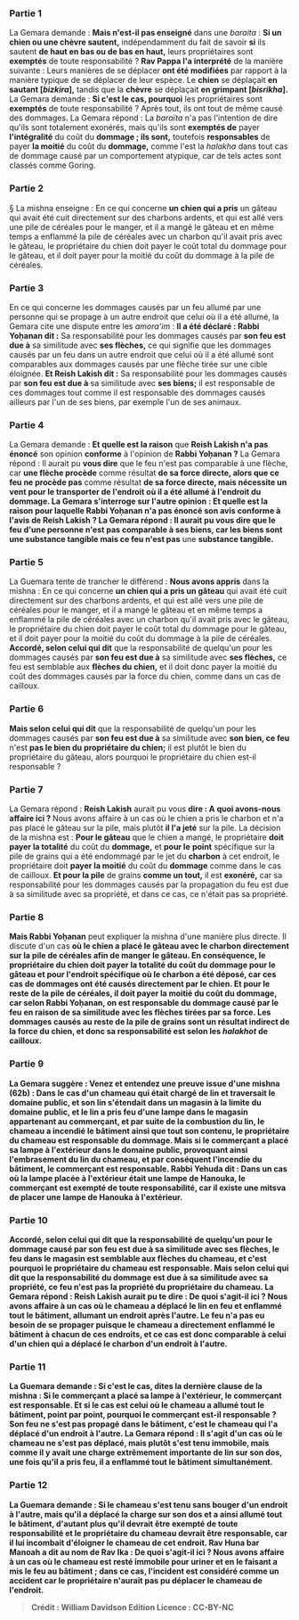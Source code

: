 
### Partie 1
La Gemara demande : <b>Mais n'est-il pas enseigné</b> dans une <i>baraita</i> : <b>Si un chien ou une chèvre sautent,</b> indépendamment du fait de savoir <b>si</b> ils sautent <b>de haut en bas ou de bas en haut,</b> leurs propriétaires sont <b>exemptés</b> de toute responsabilité ? <b>Rav Pappa l'a interprété</b> de la manière suivante : Leurs manières de se déplacer <b>ont été modifiées</b> par rapport à la manière typique de se déplacer de leur espèce. Le <b>chien</b> se déplaçait <b>en sautant [<i>bizkira</i>],</b> tandis que la <b>chèvre</b> se déplaçait <b>en grimpant [<i>bisrikha</i>].</b> La Gemara demande : <b>Si c'est le cas, pourquoi</b> les propriétaires sont <b>exemptés</b> de toute responsabilité ? Après tout, ils ont tout de même causé des dommages. La Gemara répond : La <i>baraïta</i> n'a pas l'intention de dire qu'ils sont totalement exonérés, mais qu'ils sont <b>exemptés de</b> payer <b>l'intégralité</b> du coût du <b>dommage ; ils sont,</b> toutefois <b>responsables</b> de payer <b>la moitié</b> du coût du <b>dommage,</b> comme l'est la <i>halakha</i> dans tout cas de dommage causé par un comportement atypique, car de tels actes sont classés comme Goring.

### Partie 2
§ La mishna enseigne : En ce qui concerne <b>un chien qui a pris</b> un gâteau qui avait été cuit directement sur des charbons ardents, et qui est allé vers une pile de céréales pour le manger, et il a mangé le gâteau et en même temps a enflammé la pile de céréales avec un charbon qu'il avait pris avec le gâteau, le propriétaire du chien doit payer le coût total du dommage pour le gâteau, et il doit payer pour la moitié du coût du dommage à la pile de céréales.

### Partie 3
En ce qui concerne les dommages causés par un feu allumé par une personne qui se propage à un autre endroit que celui où il a été allumé, la Gemara cite une dispute entre les <i>amora'im</i> : <b>Il a été déclaré : Rabbi Yoḥanan dit :</b> Sa responsabilité pour les dommages causés par <b>son feu est due à</b> sa similitude avec <b>ses flèches,</b> ce qui signifie que les dommages causés par un feu dans un autre endroit que celui où il a été allumé sont comparables aux dommages causés par une flèche tirée sur une cible éloignée. <b>Et Reish Lakish dit :</b> Sa responsabilité pour les dommages causés par <b>son feu est due à</b> sa similitude avec <b>ses biens;</b> il est responsable de ces dommages tout comme il est responsable des dommages causés ailleurs par l'un de ses biens, par exemple l'un de ses animaux.

### Partie 4
La Gemara demande : <b>Et quelle est la raison</b> que <b>Reish Lakish n'a pas énoncé</b> son opinion <b>conforme</b> à l'opinion de <b>Rabbi Yoḥanan ?</b> La Gemara répond : Il aurait pu <b>vous dire</b> que le feu n'est pas comparable à une flèche, car <b>une flèche procède</b> comme résultat <b>de sa <b>force directe,</b> alors que <b>ce feu</b> ne procède pas</b> comme résultat <b>de sa <b>force directe,</b> mais nécessite un vent pour le transporter de l'endroit où il a été allumé à l'endroit du dommage. La Gemara s'interroge sur l'autre opinion : <b>Et quelle est la raison</b> pour laquelle <b>Rabbi Yoḥanan n'a pas énoncé</b> son avis <b>conforme</b> à l'avis de <b>Reish Lakish ?</b> La Gemara répond : Il aurait pu <b>vous dire</b> que le feu d'une personne n'est pas comparable à ses biens, car <b>les biens sont</b> une <b>substance</b> tangible mais <b>ce feu</b> n'est pas</b> une <b>substance tangible.</b>

### Partie 5
La Guemara tente de trancher le différend : <b>Nous avons appris</b> dans la mishna : En ce qui concerne <b>un chien qui a pris un gâteau</b> qui avait été cuit directement sur des charbons ardents, et qui est allé vers une pile de céréales pour le manger, et il a mangé le gâteau et en même temps a enflammé la pile de céréales avec un charbon qu'il avait pris avec le gâteau, le propriétaire du chien doit payer le coût total du dommage pour le gâteau, et il doit payer pour la moitié du coût du dommage à la pile de céréales. <b>Accordé, selon celui qui dit</b> que la responsabilité de quelqu'un pour les dommages causés par <b>son feu est due à</b> sa similitude avec <b>ses flèches,</b> ce feu est semblable aux <b>flèches du chien,</b> et il doit donc payer la moitié du coût des dommages causés par la force du chien, comme dans un cas de cailloux.

### Partie 6
<b>Mais selon celui qui dit</b> que la responsabilité de quelqu'un pour les dommages causés par <b>son feu est due à</b> sa similitude avec <b>son bien, ce feu</b> n'est <b>pas le bien du propriétaire du chien;</b> il est plutôt le bien du propriétaire du gâteau, alors pourquoi le propriétaire du chien est-il responsable ?

### Partie 7
La Gemara répond : <b>Reish Lakish</b> aurait pu vous <b>dire : A quoi avons-nous affaire ici ? </b> Nous avons affaire à un cas où le chien a pris le charbon et n'a pas placé le gâteau sur la pile, mais plutôt <b>il l'a jeté</b> sur la pile. La décision de la mishna est : <b>Pour le gâteau</b> que le chien a mangé, le propriétaire <b>doit payer la totalité</b> du coût du <b>dommage,</b> et <b>pour le</b> <b>point</b> spécifique sur la pile de grains qui a été endommagé par le jet du <b>charbon</b> à cet endroit, le propriétaire doit <b>payer la moitié</b> du coût du <b>dommage</b> comme dans le cas de cailloux. <b>Et pour la pile</b> de grains <b>comme un tout,</b> il est <b>exonéré,</b> car sa responsabilité pour les dommages causés par la propagation du feu est due à sa similitude avec sa propriété, et dans ce cas, ce n'était pas sa propriété.

### Partie 8
<b>Mais Rabbi Yoḥanan</b> peut expliquer la mishna d'une manière plus directe. Il discute d'un cas <b>où le chien a <b>placé</b> le gâteau avec le charbon directement sur la pile de céréales afin de manger le gâteau. En conséquence, le propriétaire du chien doit <b>payer la totalité</b> du coût du <b>dommage pour le gâteau et pour</b> l'<b>endroit</b> spécifique où le <b>charbon</b> a été déposé, car ces cas de dommages ont été causés directement par le chien. <b>Et pour</b> le reste de <b>la pile</b> de céréales, il doit <b>payer la moitié</b> du coût du <b>dommage,</b> car selon Rabbi Yoḥanan, on est responsable du dommage causé par le feu en raison de sa similitude avec les flèches tirées par sa force. Les dommages causés au reste de la pile de grains sont un résultat indirect de la force du chien, et donc sa responsabilité est selon les <i>halakhot</i> de cailloux.

### Partie 9
La Gemara suggère : <b>Venez</b> et <b>entendez</b> une preuve issue d'une mishna (62b) : Dans le cas d'un <b>chameau</b> qui était <b>chargé de lin et traversait le domaine public,</b> et <b>son lin s'étendait dans un magasin</b> à la limite du domaine public, <b>et</b> le lin a <b>pris feu d'une lampe</b> dans le magasin <b>appartenant au commerçant, et</b> par suite de la combustion du lin, le chameau a <b>incendié le bâtiment</b> ainsi que tout son contenu, <b>le propriétaire du chameau</b> est <b>responsable</b> du dommage. Mais si <b>le commerçant a placé sa lampe à l'extérieur</b> dans le domaine public, provoquant ainsi l'embrasement du lin du chameau, et par conséquent l'incendie du bâtiment, <b>le commerçant</b> est <b>responsable. Rabbi Yehuda dit : Dans</b> un cas où la lampe placée à l'extérieur était <b>une lampe de Hanouka,</b> le commerçant est <b>exempté</b> de toute responsabilité, car il existe une mitsva de placer une lampe de Hanouka à l'extérieur.

### Partie 10
<b>Accordé, selon celui qui dit</b> que la responsabilité de quelqu'un pour le dommage causé par <b>son feu est due à</b> sa similitude avec <b>ses flèches,</b> le feu dans le magasin <b>est</b> semblable aux <b>flèches du chameau,</b> et c'est pourquoi le propriétaire du chameau est responsable. <b>Mais selon celui qui dit</b> que la responsabilité du dommage <b>est due</b> à sa similitude avec <b>sa propriété, ce feu</b> n'est <b>pas la propriété du propriétaire du chameau.</b> La Gemara répond : <b>Reish Lakish</b> aurait pu te <b>dire : De quoi s'agit-il ici ? </b> Nous avons affaire à un cas <b>où le chameau a déplacé le lin en feu et <b>enflammé tout le bâtiment,</b> allumant un endroit après l'autre. Le feu n'a pas eu besoin de se propager puisque le chameau a directement enflammé le bâtiment à chacun de ces endroits, et ce cas est donc comparable à celui d'un chien qui a déplacé le charbon d'un endroit à l'autre.

### Partie 11
La Guemara demande : <b>Si c'est le cas, dites la dernière clause</b> de la mishna : Si <b>le commerçant a placé sa lampe à l'extérieur, le commerçant</b> est <b>responsable. Et si</b> le cas est celui <b>où le chameau <b>a allumé</b> tout le bâtiment, point par point, <b>pourquoi</b> le commerçant est-il <b>responsable ?</b> Son feu ne s'est pas propagé dans le bâtiment, c'est le chameau qui l'a déplacé d'un endroit à l'autre. La Gemara répond : Il s'agit d'un cas <b>où le chameau ne s'est pas déplacé, mais plutôt <b>s'est tenu</b> immobile, mais comme il y avait une charge extrêmement importante de lin sur son dos, une fois qu'il a pris feu, il a enflammé tout le bâtiment simultanément.

### Partie 12
La Guemara demande : Si le chameau <b>s'est tenu</b> sans bouger d'un endroit à l'autre, mais qu'il a déplacé la charge sur son dos et a ainsi <b>allumé</b> tout le bâtiment, <b>d'autant plus</b> qu'il devrait être <b>exempté</b> de toute responsabilité <b>et le propriétaire du</b> <b>chameau</b> devrait être <b>responsable,</b> car il lui incombait d'éloigner le chameau de cet endroit. <b>Rav Huna bar Manoah a dit au nom de Rav Ika : De quoi s'agit-il ici ? </b> Nous avons affaire à un cas <b>où le chameau <b>est resté</b> immobile pour <b>uriner</b> et en le faisant a mis le feu au bâtiment ; dans ce cas, l'incident est considéré comme un accident car le propriétaire n'aurait pas pu déplacer le chameau de l'endroit.

>Crédit : William Davidson Edition
>Licence : CC-BY-NC